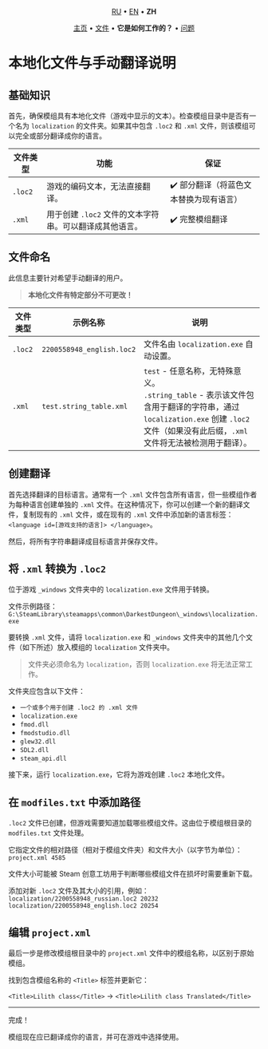 <!-- (Automatically translated via ChatGPT.) -->

<p align='center'>
    <a href='..\ru\how_it_works.md'>RU</a> • <a href='..\en\how_it_works.md'>EN</a> • <b>ZH</b>
</p>
<p align='center'>
    <a href='README.md'>主页</a> • 
    <a href='settings.md'>文件</a> • <b>它是如何工作的？</b> • <a href='qa.md'>问题</a>
</p>

# 本地化文件与手动翻译说明
## 基础知识
首先，确保模组具有本地化文件（游戏中显示的文本）。检查模组目录中是否有一个名为 `localization` 的文件夹。如果其中包含 `.loc2` 和 `.xml` 文件，则该模组可以完全或部分翻译成你的语言。

| 文件类型 | 功能                                                                                                   | 保证                                                                 |
| -------- | ------------------------------------------------------------------------------------------------------ | -------------------------------------------------------------------- |
| `.loc2`  | 游戏的编码文本，无法直接翻译。                                                                         | ✔️ 部分翻译（将蓝色文本替换为现有语言）                              |
| `.xml`   | 用于创建 `.loc2` 文件的文本字符串。可以翻译成其他语言。                                                | ✔️ 完整模组翻译                                                     |

## 文件命名
此信息主要针对希望手动翻译的用户。
> **本地化文件有特定部分不可更改！**

| 文件类型 | 示例名称                     | 说明                                                                                                                                                                                                                   |
| -------- | ---------------------------- | ---------------------------------------------------------------------------------------------------------------------------------------------------------------------------------------------------------------------- |
| `.loc2`  | `2200558948_english.loc2`    | 文件名由 `localization.exe` 自动设置。                                                                                                                                                                                 |
| `.xml`   | `test.string_table.xml`      | `test` - 任意名称，无特殊意义。<br>`.string_table` - 表示该文件包含用于翻译的字符串，通过 `localization.exe` 创建 `.loc2` 文件（如果没有此后缀，`.xml` 文件将无法被检测用于翻译）。 |

## 创建翻译
首先选择翻译的目标语言。通常有一个 `.xml` 文件包含所有语言，但一些模组作者为每种语言创建单独的 `.xml` 文件。在这种情况下，你可以创建一个新的翻译文件，复制现有的 `.xml` 文件，或在现有的 `.xml` 文件中添加新的语言标签：
`<language id=[游戏支持的语言]> </language>`。

然后，将所有字符串翻译成目标语言并保存文件。

## 将 `.xml` 转换为 `.loc2`
位于游戏 `_windows` 文件夹中的 `localization.exe` 文件用于转换。

文件示例路径：
`G:\SteamLibrary\steamapps\common\DarkestDungeon\_windows\localization.exe`

要转换 `.xml` 文件，请将 `localization.exe` 和 `_windows` 文件夹中的其他几个文件（如下所述）放入模组的 `localization` 文件夹中。

> 文件夹必须命名为 `localization`，否则 `localization.exe` 将无法正常工作。

文件夹应包含以下文件：
* `一个或多个用于创建 .loc2 的 .xml 文件`
* `localization.exe`
* `fmod.dll`
* `fmodstudio.dll`
* `glew32.dll`
* `SDL2.dll`
* `steam_api.dll`

接下来，运行 `localization.exe`，它将为游戏创建 `.loc2` 本地化文件。

## 在 `modfiles.txt` 中添加路径
`.loc2` 文件已创建，但游戏需要知道加载哪些模组文件。这由位于模组根目录的 `modfiles.txt` 文件处理。

它指定文件的相对路径（相对于模组文件夹）和文件大小（以字节为单位）：
`project.xml 4585`

文件大小可能被 Steam 创意工坊用于判断哪些模组文件在损坏时需要重新下载。

添加对新 `.loc2` 文件及其大小的引用，例如：
`localization/2200558948_russian.loc2 20232`
`localization/2200558948_english.loc2 20254`

## 编辑 `project.xml`
最后一步是修改模组根目录中的 `project.xml` 文件中的模组名称，以区别于原始模组。

找到包含模组名称的 `<Title>` 标签并更新它：

`<Title>Lilith class</Title>` -> `<Title>Lilith class Translated</Title>`

---
完成！

模组现在应已翻译成你的语言，并可在游戏中选择使用。